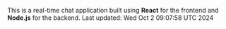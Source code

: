 This is a real-time chat application built using **React** for the frontend and **Node.js** for the backend.
Last updated: Wed Oct  2 09:07:58 UTC 2024
